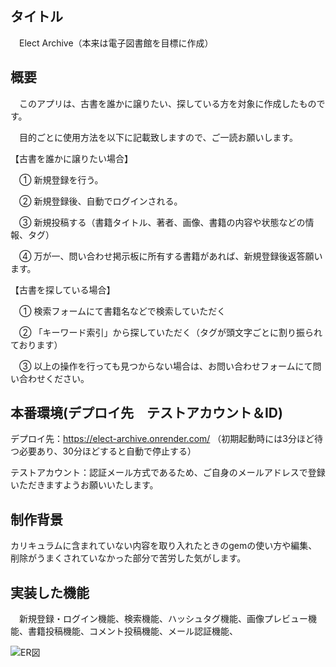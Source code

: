 
## タイトル

　Elect Archive（本来は電子図書館を目標に作成）

## 概要

　このアプリは、古書を誰かに譲りたい、探している方を対象に作成したものです。

　目的ごとに使用方法を以下に記載致しますので、ご一読お願いします。

 【古書を誰かに譲りたい場合】

　① 新規登録を行う。

　② 新規登録後、自動でログインされる。

　③ 新規投稿する（書籍タイトル、著者、画像、書籍の内容や状態などの情報、タグ）

　④ 万が一、問い合わせ掲示板に所有する書籍があれば、新規登録後返答願います。
 
【古書を探している場合】

　① 検索フォームにて書籍名などで検索していただく

　② 「キーワード索引」から探していただく（タグが頭文字ごとに割り振られております）
 
　③ 以上の操作を行っても見つからない場合は、お問い合わせフォームにて問い合わせください。
 
 ## 本番環境(デプロイ先　テストアカウント＆ID)
 
 デプロイ先：https://elect-archive.onrender.com/
 （初期起動時には3分ほど待つ必要あり、30分ほどすると自動で停止する）
 
 テストアカウント：認証メール方式であるため、ご自身のメールアドレスで登録いただきますようお願いいたします。
 
 ## 制作背景
 
 カリキュラムに含まれていない内容を取り入れたときのgemの使い方や編集、削除がうまくされていなかった部分で苦労した気がします。
 
## 実装した機能

　新規登録・ログイン機能、検索機能、ハッシュタグ機能、画像プレビュー機能、書籍投稿機能、コメント投稿機能、メール認証機能、
 

![ER図](https://github.com/watcher041/new_app/blob/master/erd.jpg)
